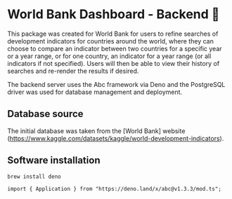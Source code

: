 # World Bank Dashboard - Backend 🥐

This package was created for World Bank for users to refine searches of development indicators for countries around the world, where they can choose to compare an indicator between two countries for a specific year or a year range, or for one country, an indicator for a year range (or all indicators if not specified). Users will then be able to view their history of searches and re-render the results if desired.

The backend server uses the Abc framework via Deno and the PostgreSQL driver was used for database management and deployment.

## Database source

The initial database was taken from the [World Bank] website (https://www.kaggle.com/datasets/kaggle/world-development-indicators).

## Software installation

```
brew install deno

import { Application } from "https://deno.land/x/abc@v1.3.3/mod.ts";
```
